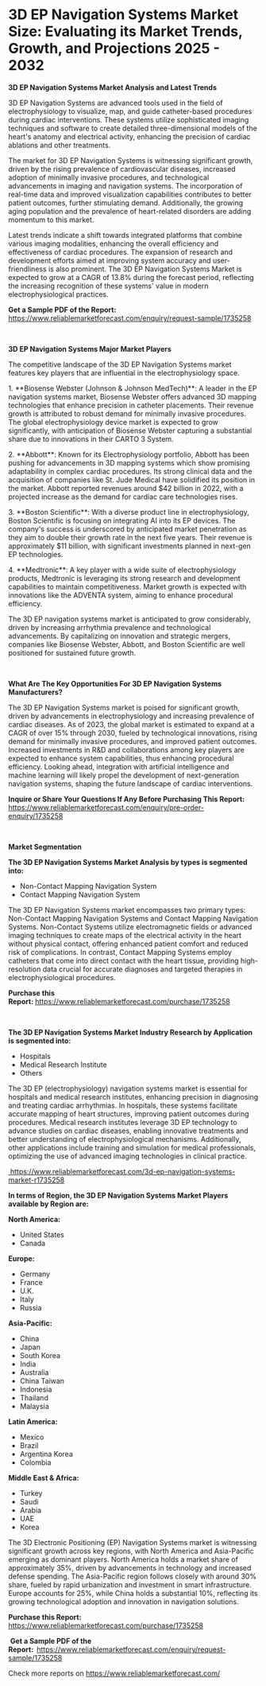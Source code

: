 <p><h1>3D EP Navigation Systems Market Size: Evaluating its Market Trends, Growth, and Projections 2025 - 2032</h1></p><p><strong>3D EP Navigation Systems Market Analysis and Latest Trends</strong></p>
<p><p>3D EP Navigation Systems are advanced tools used in the field of electrophysiology to visualize, map, and guide catheter-based procedures during cardiac interventions. These systems utilize sophisticated imaging techniques and software to create detailed three-dimensional models of the heart's anatomy and electrical activity, enhancing the precision of cardiac ablations and other treatments.</p><p>The market for 3D EP Navigation Systems is witnessing significant growth, driven by the rising prevalence of cardiovascular diseases, increased adoption of minimally invasive procedures, and technological advancements in imaging and navigation systems. The incorporation of real-time data and improved visualization capabilities contributes to better patient outcomes, further stimulating demand. Additionally, the growing aging population and the prevalence of heart-related disorders are adding momentum to this market.</p><p>Latest trends indicate a shift towards integrated platforms that combine various imaging modalities, enhancing the overall efficiency and effectiveness of cardiac procedures. The expansion of research and development efforts aimed at improving system accuracy and user-friendliness is also prominent. The 3D EP Navigation Systems Market is expected to grow at a CAGR of 13.8% during the forecast period, reflecting the increasing recognition of these systems' value in modern electrophysiological practices.</p></p>
<p><strong>Get a Sample PDF of the Report:&nbsp;</strong> <a href="https://www.reliablemarketforecast.com/enquiry/request-sample/1735258?utm_campaign=3203&utm_medium=2&utm_source=Github&utm_content=ia&utm_term=25032025&utm_id=3d-ep-navigation-systems">https://www.reliablemarketforecast.com/enquiry/request-sample/1735258</a></p>
<p>&nbsp;</p>
<p><strong>3D EP Navigation Systems Major Market Players</strong></p>
<p><p>The competitive landscape of the 3D EP Navigation Systems market features key players that are influential in the electrophysiology space. </p><p>1. **Biosense Webster (Johnson & Johnson MedTech)**: A leader in the EP navigation systems market, Biosense Webster offers advanced 3D mapping technologies that enhance precision in catheter placements. Their revenue growth is attributed to robust demand for minimally invasive procedures. The global electrophysiology device market is expected to grow significantly, with anticipation of Biosense Webster capturing a substantial share due to innovations in their CARTO 3 System.</p><p>2. **Abbott**: Known for its Electrophysiology portfolio, Abbott has been pushing for advancements in 3D mapping systems which show promising adaptability in complex cardiac procedures. Its strong clinical data and the acquisition of companies like St. Jude Medical have solidified its position in the market. Abbott reported revenues around $42 billion in 2022, with a projected increase as the demand for cardiac care technologies rises.</p><p>3. **Boston Scientific**: With a diverse product line in electrophysiology, Boston Scientific is focusing on integrating AI into its EP devices. The company's success is underscored by anticipated market penetration as they aim to double their growth rate in the next five years. Their revenue is approximately $11 billion, with significant investments planned in next-gen EP technologies.</p><p>4. **Medtronic**: A key player with a wide suite of electrophysiology products, Medtronic is leveraging its strong research and development capabilities to maintain competitiveness. Market growth is expected with innovations like the ADVENTA system, aiming to enhance procedural efficiency.</p><p>The 3D EP navigation systems market is anticipated to grow considerably, driven by increasing arrhythmia prevalence and technological advancements. By capitalizing on innovation and strategic mergers, companies like Biosense Webster, Abbott, and Boston Scientific are well positioned for sustained future growth.</p></p>
<p>&nbsp;</p>
<p><strong>What Are The Key Opportunities For 3D EP Navigation Systems Manufacturers?</strong></p>
<p><p>The 3D EP Navigation Systems market is poised for significant growth, driven by advancements in electrophysiology and increasing prevalence of cardiac diseases. As of 2023, the global market is estimated to expand at a CAGR of over 15% through 2030, fueled by technological innovations, rising demand for minimally invasive procedures, and improved patient outcomes. Increased investments in R&D and collaborations among key players are expected to enhance system capabilities, thus enhancing procedural efficiency. Looking ahead, integration with artificial intelligence and machine learning will likely propel the development of next-generation navigation systems, shaping the future landscape of cardiac interventions.</p></p>
<p><strong>Inquire or Share Your Questions If Any Before Purchasing This Report:</strong> <a href="https://www.reliablemarketforecast.com/enquiry/pre-order-enquiry/1735258?utm_campaign=3203&utm_medium=2&utm_source=Github&utm_content=ia&utm_term=25032025&utm_id=3d-ep-navigation-systems">https://www.reliablemarketforecast.com/enquiry/pre-order-enquiry/1735258</a></p>
<p>&nbsp;</p>
<p><strong>Market Segmentation</strong></p>
<p><strong>The 3D EP Navigation Systems Market Analysis by types is segmented into:</strong></p>
<p><ul><li>Non-Contact Mapping Navigation System</li><li>Contact Mapping Navigation System</li></ul></p>
<p><p>The 3D EP Navigation Systems market encompasses two primary types: Non-Contact Mapping Navigation Systems and Contact Mapping Navigation Systems. Non-Contact Systems utilize electromagnetic fields or advanced imaging techniques to create maps of the electrical activity in the heart without physical contact, offering enhanced patient comfort and reduced risk of complications. In contrast, Contact Mapping Systems employ catheters that come into direct contact with the heart tissue, providing high-resolution data crucial for accurate diagnoses and targeted therapies in electrophysiological procedures.</p></p>
<p><strong>Purchase this Report:&nbsp;</strong><a href="https://www.reliablemarketforecast.com/purchase/1735258?utm_campaign=3203&utm_medium=2&utm_source=Github&utm_content=ia&utm_term=25032025&utm_id=3d-ep-navigation-systems">https://www.reliablemarketforecast.com/purchase/1735258</a></p>
<p>&nbsp;</p>
<p><strong>The 3D EP Navigation Systems Market Industry Research by Application is segmented into:</strong></p>
<p><ul><li>Hospitals</li><li>Medical Research Institute</li><li>Others</li></ul></p>
<p><p>The 3D EP (electrophysiology) navigation systems market is essential for hospitals and medical research institutes, enhancing precision in diagnosing and treating cardiac arrhythmias. In hospitals, these systems facilitate accurate mapping of heart structures, improving patient outcomes during procedures. Medical research institutes leverage 3D EP technology to advance studies on cardiac diseases, enabling innovative treatments and better understanding of electrophysiological mechanisms. Additionally, other applications include training and simulation for medical professionals, optimizing the use of advanced imaging technologies in clinical practice.</p></p>
<p><a href="https://www.reliablemarketforecast.com/3d-ep-navigation-systems-market-r1735258?utm_campaign=3203&utm_medium=2&utm_source=Github&utm_content=ia&utm_term=25032025&utm_id=3d-ep-navigation-systems">&nbsp;https://www.reliablemarketforecast.com/3d-ep-navigation-systems-market-r1735258</a></p>
<p><strong>In terms of Region, the 3D EP Navigation Systems Market Players available by Region are:</strong></p>
<p>
    <p> <strong> North America: </strong>
        <ul>
            <li>United States</li>
            <li>Canada</li>
        </ul>
        </p> 
    <p> <strong> Europe: </strong>
        <ul>
            <li>Germany</li>
            <li>France</li>
            <li>U.K.</li>
            <li>Italy</li>
            <li>Russia</li>
        </ul>
        </p> 
    <p> <strong> Asia-Pacific: </strong>
        <ul>
            <li>China</li>
            <li>Japan</li>
            <li>South Korea</li>
            <li>India</li>
            <li>Australia</li>
            <li>China Taiwan</li>
            <li>Indonesia</li>
            <li>Thailand</li>
            <li>Malaysia</li>
        </ul>
        </p> 
    <p> <strong> Latin America: </strong>
        <ul>
            <li>Mexico</li>
            <li>Brazil</li>
            <li>Argentina Korea</li>
            <li>Colombia</li>
        </ul>
        </p> 
    <p> <strong> Middle East & Africa: </strong>
        <ul>
            <li>Turkey</li>
            <li>Saudi</li>
            <li>Arabia</li>
            <li>UAE</li>
            <li>Korea</li>
        </ul>
    </p>
    </p>
<p><p>The 3D Electronic Positioning (EP) Navigation Systems market is witnessing significant growth across key regions, with North America and Asia-Pacific emerging as dominant players. North America holds a market share of approximately 35%, driven by advancements in technology and increased defense spending. The Asia-Pacific region follows closely with around 30% share, fueled by rapid urbanization and investment in smart infrastructure. Europe accounts for 25%, while China holds a substantial 10%, reflecting its growing technological adoption and innovation in navigation solutions.</p></p>
<p><strong>Purchase this Report: </strong><a href="https://www.reliablemarketforecast.com/purchase/1735258?utm_campaign=3203&utm_medium=2&utm_source=Github&utm_content=ia&utm_term=25032025&utm_id=3d-ep-navigation-systems">https://www.reliablemarketforecast.com/purchase/1735258</a></p>
<p>&nbsp;<strong>Get a Sample PDF of the Report:&nbsp;&nbsp;</strong><a href="https://www.reliablemarketforecast.com/enquiry/request-sample/1735258?utm_campaign=3203&utm_medium=2&utm_source=Github&utm_content=ia&utm_term=25032025&utm_id=3d-ep-navigation-systems">https://www.reliablemarketforecast.com/enquiry/request-sample/1735258</a></p>
<p><strong></strong></p>
<p>Check more reports on <a href="https://www.reliablemarketforecast.com/?utm_campaign=3203&utm_medium=2&utm_source=Github&utm_content=ia&utm_term=25032025&utm_id=3d-ep-navigation-systems">https://www.reliablemarketforecast.com/</a></p>